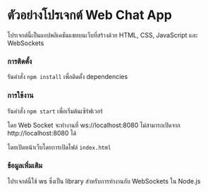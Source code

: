 # ตัวอย่างโปรเจกต์ Web Chat App
โปรเจกต์นี้เป็นแอปพลิเคชันแชทบนเว็บที่สร้างด้วย HTML, CSS, JavaScript และ WebSockets

### การติดตั้ง

รันคำสั่ง `npm install` เพื่อติดตั้ง dependencies

### การใช้งาน
รันคำสั่ง `npm start` เพื่อเริ่มต้นเซิร์ฟเวอร์

โดย Web Socket จะทำงานที่ ws://localhost:8080 ไม่สามารถเปิดจาก http://localhost:8080 ได้

โดยเปิดหน้าเว็บโดยการเปิดไฟล์ `index.html`

### ข้อมูลเพิ่มเติม

โปรเจกต์นี้ใช้ ws ซึ่งเป็น library สำหรับการทำงานกับ WebSockets ใน Node.js
